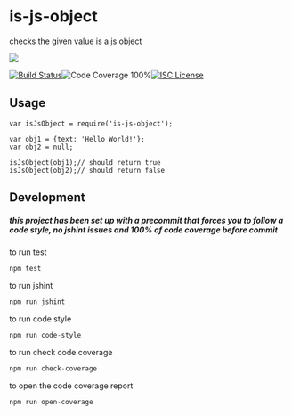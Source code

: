 # is-js-object

checks the given value is a js object

<a href="https://nodei.co/npm/is-js-object/"><img src="https://nodei.co/npm/is-js-object.png?downloads=true"></a>

[![Build Status](https://img.shields.io/badge/build-passing-brightgreen.svg?style=flat-square)](https://travis-ci.org/joaquimserafim/is-js-object)![Code Coverage 100%](https://img.shields.io/badge/code%20coverage-100%25-green.svg?style=flat-square)[![ISC License](https://img.shields.io/badge/license-ISC-blue.svg?style=flat-square)](https://github.com/joaquimserafim/is-js-object/blob/master/LICENSE)


## Usage

	var isJsObject = require('is-js-object');

	var obj1 = {text: 'Hello World!'};
	var obj2 = null;

	isJsObject(obj1);// should return true
	isJsObject(obj2);// should return false



## Development

##### this project has been set up with a precommit that forces you to follow a code style, no jshint issues and 100% of code coverage before commit


to run test
``` js
npm test
```

to run jshint
``` js
npm run jshint
```

to run code style
``` js
npm run code-style
```

to run check code coverage
``` js
npm run check-coverage
```

to open the code coverage report
``` js
npm run open-coverage
```
